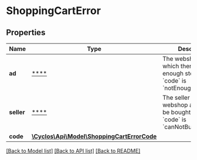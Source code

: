# ShoppingCartError

## Properties
Name | Type | Description | Notes
------------ | ------------- | ------------- | -------------
**ad** | [****](.md) | The webshop ad for which there is not enough stock.  Only if &#x60;code&#x60; is &#x60;notEnoughStock&#x60; | [optional] 
**seller** | [****](.md) | The seller whose webshop ad can not be bought. Only if &#x60;code&#x60; is &#x60;canNotBuyFromSeller&#x60; | [optional] 
**code** | [**\Cyclos\Api\Model\ShoppingCartErrorCode**](ShoppingCartErrorCode.md) |  | [optional] 

[[Back to Model list]](../../README.md#documentation-for-models) [[Back to API list]](../../README.md#documentation-for-api-endpoints) [[Back to README]](../../README.md)


